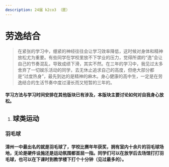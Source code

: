 ```yaml
---
description: 24届 k2co3 （匿）
---
```


# 劳逸结合

> 在紧张的学习中，绷紧的神经往往会让学习效率降低，这时候对身体和精神放松尤为重要。有些同学在学校里放不下学业的压力，觉得所谓的“逸”会让自己的节奏混乱，导致成绩下滑，其实不然。在三年的学习中，我见过太多舍弃了一切娱乐活动的同学，去无休止追求自己的高度，但绝大部分都是“过度热身”，最先到达的是精神的麻木。身心健康的高中生，一定是在劳逸结合的生活节奏中度过漫长而又短暂的三年的。

#### 学习方法与学习时间安排在其他版块已有涉及，本版块主要讨论如何对自我身心放松。

1. ## 球类运动

### 羽毛球

#### 漳州一中最出名的就是羽毛球了，学校比赛年年获奖，拥有室内十余片的羽毛球场地，无论是硬件设施还是运动氛围都首屈一指。同学们可以在放学后去场馆打打羽毛球，也可以在下课时到教学楼下打个十分钟（见过最多的）。
